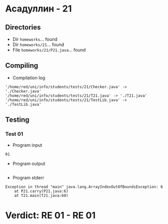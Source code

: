 # Асадуллин - 21
## Directories
- Dir `homeworks`... found
- Dir `homeworks/21`... found
- File `homeworks/21/P21.java`... found
## Compiling
- Compilation log
```
'/home/red/uni/info/students/tests/21/Checker.java' -> './Checker.java'
'/home/red/uni/info/students/tests/21/T21.java' -> './T21.java'
'/home/red/uni/info/students/tests/21/TestLib.java' -> './TestLib.java'

```
## Testing
### Test 01
- Program input
```
01

```
- Program output
```

```
- Program stderr
```
Exception in thread "main" java.lang.ArrayIndexOutOfBoundsException: 6
	at P21.carry(P21.java:6)
	at T21.main(T21.java:60)

```
# Verdict: **RE 01** - RE 01
